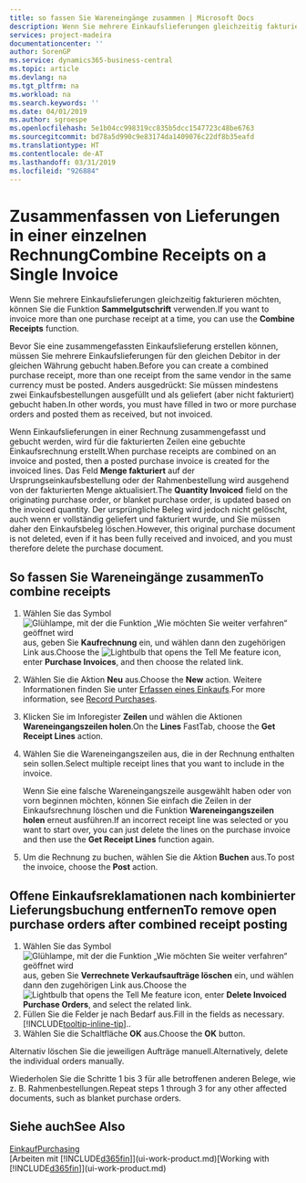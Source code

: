 ```yaml
---
title: so fassen Sie Wareneingänge zusammen | Microsoft Docs
description: Wenn Sie mehrere Einkaufslieferungen gleichzeitig fakturieren möchten, können Sie die Funktion Sammelgutschrift verwenden.
services: project-madeira
documentationcenter: ''
author: SorenGP
ms.service: dynamics365-business-central
ms.topic: article
ms.devlang: na
ms.tgt_pltfrm: na
ms.workload: na
ms.search.keywords: ''
ms.date: 04/01/2019
ms.author: sgroespe
ms.openlocfilehash: 5e1b04cc998319cc835b5dcc1547723c48be6763
ms.sourcegitcommit: bd78a5d990c9e83174da1409076c22df8b35eafd
ms.translationtype: HT
ms.contentlocale: de-AT
ms.lasthandoff: 03/31/2019
ms.locfileid: "926884"
---
```

# <a name="combine-receipts-on-a-single-invoice"></a><span data-ttu-id="2b8ff-103">Zusammenfassen von Lieferungen in einer einzelnen Rechnung</span><span class="sxs-lookup"><span data-stu-id="2b8ff-103">Combine Receipts on a Single Invoice</span></span>
<span data-ttu-id="2b8ff-104">Wenn Sie mehrere Einkaufslieferungen gleichzeitig fakturieren möchten, können Sie die Funktion **Sammelgutschrift** verwenden.</span><span class="sxs-lookup"><span data-stu-id="2b8ff-104">If you want to invoice more than one purchase receipt at a time, you can use the **Combine Receipts** function.</span></span>  

<span data-ttu-id="2b8ff-105">Bevor Sie eine zusammengefassten Einkaufslieferung erstellen können, müssen Sie mehrere Einkaufslieferungen für den gleichen Debitor in der gleichen Währung gebucht haben.</span><span class="sxs-lookup"><span data-stu-id="2b8ff-105">Before you can create a combined purchase receipt, more than one receipt from the same vendor in the same currency must be posted.</span></span> <span data-ttu-id="2b8ff-106">Anders ausgedrückt: Sie müssen mindestens zwei Einkaufsbestellungen ausgefüllt und als geliefert (aber nicht fakturiert) gebucht haben.</span><span class="sxs-lookup"><span data-stu-id="2b8ff-106">In other words, you must have filled in two or more purchase orders and posted them as received, but not invoiced.</span></span>  

<span data-ttu-id="2b8ff-107">Wenn Einkaufslieferungen in einer Rechnung zusammengefasst und gebucht werden, wird für die fakturierten Zeilen eine gebuchte Einkaufsrechnung erstellt.</span><span class="sxs-lookup"><span data-stu-id="2b8ff-107">When purchase receipts are combined on an invoice and posted, then a posted purchase invoice is created for the invoiced lines.</span></span> <span data-ttu-id="2b8ff-108">Das Feld **Menge fakturiert** auf der Ursprungseinkaufsbestellung oder der Rahmenbestellung wird ausgehend von der fakturierten Menge aktualisiert.</span><span class="sxs-lookup"><span data-stu-id="2b8ff-108">The **Quantity Invoiced** field on the originating purchase order, or blanket purchase order, is updated based on the invoiced quantity.</span></span> <span data-ttu-id="2b8ff-109">Der ursprüngliche Beleg wird jedoch nicht gelöscht, auch wenn er vollständig geliefert und fakturiert wurde, und Sie müssen daher den Einkaufsbeleg löschen.</span><span class="sxs-lookup"><span data-stu-id="2b8ff-109">However, this original purchase document is not deleted, even if it has been fully received and invoiced, and you must therefore delete the purchase document.</span></span>  

## <a name="to-combine-receipts"></a><span data-ttu-id="2b8ff-110">So fassen Sie Wareneingänge zusammen</span><span class="sxs-lookup"><span data-stu-id="2b8ff-110">To combine receipts</span></span>  
1. <span data-ttu-id="2b8ff-111">Wählen Sie das Symbol ![Glühlampe, mit der die Funktion „Wie möchten Sie weiter verfahren“ geöffnet wird](media/ui-search/search_small.png "Wie möchten Sie weiter verfahren?") aus, geben Sie **Kaufrechnung** ein, und wählen dann den zugehörigen Link aus.</span><span class="sxs-lookup"><span data-stu-id="2b8ff-111">Choose the ![Lightbulb that opens the Tell Me feature](media/ui-search/search_small.png "Tell me what you want to do") icon, enter **Purchase Invoices**, and then choose the related link.</span></span>  
2. <span data-ttu-id="2b8ff-112">Wählen Sie die Aktion **Neu** aus.</span><span class="sxs-lookup"><span data-stu-id="2b8ff-112">Choose the **New** action.</span></span> <span data-ttu-id="2b8ff-113">Weitere Informationen finden Sie unter [Erfassen eines Einkaufs](purchasing-how-record-purchases.md).</span><span class="sxs-lookup"><span data-stu-id="2b8ff-113">For more information, see [Record Purchases](purchasing-how-record-purchases.md).</span></span>  
3. <span data-ttu-id="2b8ff-114">Klicken Sie im Inforegister **Zeilen** und wählen die  Aktionen **Wareneingangszeilen holen**.</span><span class="sxs-lookup"><span data-stu-id="2b8ff-114">On the **Lines** FastTab, choose the **Get Receipt Lines** action.</span></span>  
4. <span data-ttu-id="2b8ff-115">Wählen Sie die Wareneingangszeilen aus, die in der Rechnung enthalten sein sollen.</span><span class="sxs-lookup"><span data-stu-id="2b8ff-115">Select multiple receipt lines that you want to include in the invoice.</span></span>  

    <span data-ttu-id="2b8ff-116">Wenn Sie eine falsche Wareneingangszeile ausgewählt haben oder von vorn beginnen möchten, können Sie einfach die Zeilen in der Einkaufsrechnung löschen und die Funktion **Wareneingangszeilen holen** erneut ausführen.</span><span class="sxs-lookup"><span data-stu-id="2b8ff-116">If an incorrect receipt line was selected or you want to start over, you can just delete the lines on the purchase invoice and then use the **Get Receipt Lines** function again.</span></span>  
5. <span data-ttu-id="2b8ff-117">Um die Rechnung zu buchen, wählen Sie die Aktion **Buchen** aus.</span><span class="sxs-lookup"><span data-stu-id="2b8ff-117">To post the invoice, choose the **Post** action.</span></span>  

## <a name="to-remove-open-purchase-orders-after-combined-receipt-posting"></a><span data-ttu-id="2b8ff-118">Offene Einkaufsreklamationen nach kombinierter Lieferungsbuchung entfernen</span><span class="sxs-lookup"><span data-stu-id="2b8ff-118">To remove open purchase orders after combined receipt posting</span></span>  
1. <span data-ttu-id="2b8ff-119">Wählen Sie das Symbol ![Glühlampe, mit der die Funktion „Wie möchten Sie weiter verfahren“ geöffnet wird](media/ui-search/search_small.png "Wie möchten Sie weiter verfahren?") aus, geben Sie **Verrechnete Verkaufsaufträge löschen** ein, und wählen dann den zugehörigen Link aus.</span><span class="sxs-lookup"><span data-stu-id="2b8ff-119">Choose the ![Lightbulb that opens the Tell Me feature](media/ui-search/search_small.png "Tell me what you want to do") icon, enter **Delete Invoiced Purchase Orders**, and select the related link.</span></span>  
2. <span data-ttu-id="2b8ff-120">Füllen Sie die Felder je nach Bedarf aus.</span><span class="sxs-lookup"><span data-stu-id="2b8ff-120">Fill in the fields as necessary.</span></span> [!INCLUDE[tooltip-inline-tip](includes/tooltip-inline-tip_md.md)]<span data-ttu-id="2b8ff-121">.</span><span class="sxs-lookup"><span data-stu-id="2b8ff-121">.</span></span>
3. <span data-ttu-id="2b8ff-122">Wählen Sie die Schaltfläche **OK** aus.</span><span class="sxs-lookup"><span data-stu-id="2b8ff-122">Choose the **OK** button.</span></span>  

<span data-ttu-id="2b8ff-123">Alternativ löschen Sie die jeweiligen Aufträge manuell.</span><span class="sxs-lookup"><span data-stu-id="2b8ff-123">Alternatively, delete the individual orders manually.</span></span>

<span data-ttu-id="2b8ff-124">Wiederholen Sie die Schritte 1 bis 3 für alle betroffenen anderen Belege, wie z. B. Rahmenbestellungen.</span><span class="sxs-lookup"><span data-stu-id="2b8ff-124">Repeat steps 1 through 3 for any other affected documents, such as blanket purchase orders.</span></span>

## <a name="see-also"></a><span data-ttu-id="2b8ff-125">Siehe auch</span><span class="sxs-lookup"><span data-stu-id="2b8ff-125">See Also</span></span>  
[<span data-ttu-id="2b8ff-126">Einkauf</span><span class="sxs-lookup"><span data-stu-id="2b8ff-126">Purchasing</span></span>](purchasing-manage-purchasing.md)  
<span data-ttu-id="2b8ff-127">[Arbeiten mit [!INCLUDE[d365fin](includes/d365fin_md.md)]](ui-work-product.md)</span><span class="sxs-lookup"><span data-stu-id="2b8ff-127">[Working with [!INCLUDE[d365fin](includes/d365fin_md.md)]](ui-work-product.md)</span></span>

